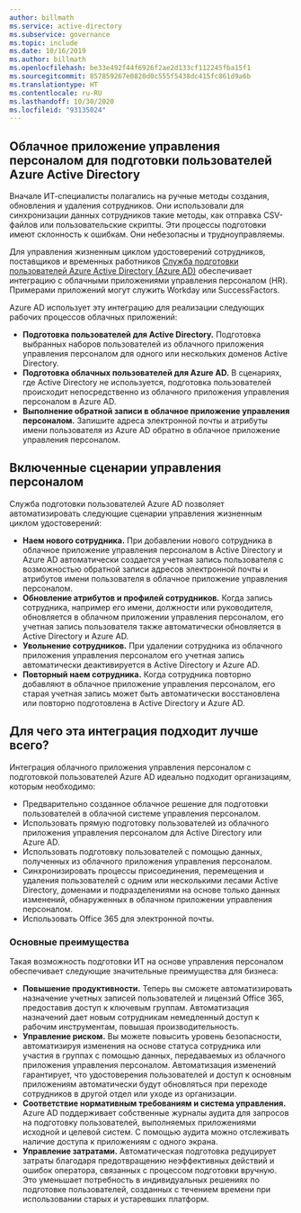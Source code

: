 ```yaml
---
author: billmath
ms.service: active-directory
ms.subservice: governance
ms.topic: include
ms.date: 10/16/2019
ms.author: billmath
ms.openlocfilehash: be33e492f44f6926f2ae2d133cf112245fba15f1
ms.sourcegitcommit: 857859267e0820d0c555f5438dc415fc861d9a6b
ms.translationtype: HT
ms.contentlocale: ru-RU
ms.lasthandoff: 10/30/2020
ms.locfileid: "93135024"
---
```

## <a name="cloud-hr-application-to-azure-active-directory-user-provisioning"></a>Облачное приложение управления персоналом для подготовки пользователей Azure Active Directory

Вначале ИТ-специалисты полагались на ручные методы создания, обновления и удаления сотрудников. Они использовали для синхронизации данных сотрудников такие методы, как отправка CSV-файлов или пользовательские скрипты. Эти процессы подготовки имеют склонность к ошибкам. Они небезопасны и трудноуправляемы.

Для управления жизненным циклом удостоверений сотрудников, поставщиков и временных работников [Служба подготовки пользователей Azure Active Directory (Azure AD)](../articles/active-directory/app-provisioning/user-provisioning.md) обеспечивает интеграцию с облачными приложениями управления персоналом (HR). Примерами приложений могут служить Workday или SuccessFactors.

Azure AD использует эту интеграцию для реализации следующих рабочих процессов облачных приложений:

- **Подготовка пользователей для Active Directory.** Подготовка выбранных наборов пользователей из облачного приложения управления персоналом для одного или нескольких доменов Active Directory.
- **Подготовка облачных пользователей для Azure AD.** В сценариях, где Active Directory не используется, подготовка пользователей происходит непосредственно из облачного приложения управления персоналом в Azure AD.
- **Выполнение обратной записи в облачное приложение управления персоналом.** Запишите адреса электронной почты и атрибуты имени пользователя из Azure AD обратно в облачное приложение управления персоналом.


## <a name="enabled-hr-scenarios"></a>Включенные сценарии управления персоналом

Служба подготовки пользователей Azure AD позволяет автоматизировать следующие сценарии управления жизненным циклом удостоверений:

- **Наем нового сотрудника.** При добавлении нового сотрудника в облачное приложение управления персоналом в Active Directory и Azure AD автоматически создается учетная запись пользователя с возможностью обратной записи адресов электронной почты и атрибутов имени пользователя в облачное приложение управления персоналом.
- **Обновление атрибутов и профилей сотрудников.** Когда запись сотрудника, например его имени, должности или руководителя, обновляется в облачном приложении управления персоналом, его учетная запись пользователя также автоматически обновляется в Active Directory и Azure AD.
- **Увольнение сотрудников.** При удалении сотрудника из облачного приложения управления персоналом его учетная запись автоматически деактивируется в Active Directory и Azure AD.
- **Повторный наем сотрудника.** Когда сотрудника повторно добавляют в облачное приложение управления персоналом, его старая учетная запись может быть автоматически восстановлена или повторно подготовлена в Active Directory и Azure AD.

## <a name="who-is-this-integration-best-suited-for"></a>Для чего эта интеграция подходит лучше всего?

Интеграция облачного приложения управления персоналом с подготовкой пользователей Azure AD идеально подходит организациям, которым необходимо:

- Предварительно созданное облачное решение для подготовки пользователей в облачной системе управления персоналом.
- Использовать прямую подготовку пользователей из облачного приложения управления персоналом для Active Directory или Azure AD.
- Использовать подготовку пользователей с помощью данных, полученных из облачного приложения управления персоналом.
- Синхронизировать процессы присоединения, перемещения и удаления пользователей с одним или несколькими лесами Active Directory, доменами и подразделениями на основе только данных изменений, обнаруженных в облачном приложении управления персоналом.
- Использовать Office 365 для электронной почты.


### <a name="key-benefits"></a>Основные преимущества

Такая возможность подготовки ИТ на основе управления персоналом обеспечивает следующие значительные преимущества для бизнеса:

- **Повышение продуктивности.** Теперь вы сможете автоматизировать назначение учетных записей пользователей и лицензий Office 365, предоставив доступ к ключевым группам. Автоматизация назначений дает новым сотрудникам немедленный доступ к рабочим инструментам, повышая производительность.
- **Управление риском.** Вы можете повысить уровень безопасности, автоматизируя изменения на основе статуса сотрудника или участия в группах с помощью данных, передаваемых из облачного приложения управления персоналом. Автоматизация изменений гарантирует, что удостоверения пользователей и доступ к основным приложениям автоматически будут обновляться при переходе сотрудников в другой отдел или уходе из организации.
- **Соответствие нормативным требованиям и система управления.** Azure AD поддерживает собственные журналы аудита для запросов на подготовку пользователей, выполняемых приложениями исходной и целевой систем. С помощью аудита можно отслеживать наличие доступа к приложениям с одного экрана.
- **Управление затратами.** Автоматическая подготовка редуцирует затраты благодаря предотвращению неэффективных действий и ошибок оператора, связанных с процессом подготовки вручную. Это уменьшает потребность в индивидуальных решениях по подготовке пользователей, созданных с течением времени при использовании старых и устаревших платформ.
